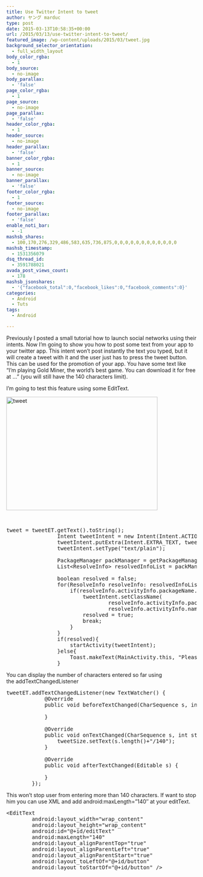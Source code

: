 ```yaml
---
title: Use Twitter Intent to tweet
author: ヤング marduc
type: post
date: 2015-03-13T10:58:35+00:00
url: /2015/03/13/use-twitter-intent-to-tweet/
featured_image: /wp-content/uploads/2015/03/tweet.jpg
background_selector_orientation:
  - full_width_layout
body_color_rgba:
  - 1
body_source:
  - no-image
body_parallax:
  - 'false'
page_color_rgba:
  - 1
page_source:
  - no-image
page_parallax:
  - 'false'
header_color_rgba:
  - 1
header_source:
  - no-image
header_parallax:
  - 'false'
banner_color_rgba:
  - 1
banner_source:
  - no-image
banner_parallax:
  - 'false'
footer_color_rgba:
  - 1
footer_source:
  - no-image
footer_parallax:
  - 'false'
enable_noti_bar:
  - -1
mashsb_shares:
  - 100,170,276,329,486,583,635,736,875,0,0,0,0,0,0,0,0,0,0,0,0
mashsb_timestamp:
  - 1531356079
dsq_thread_id:
  - 3591788021
avada_post_views_count:
  - 178
mashsb_jsonshares:
  - '{"facebook_total":0,"facebook_likes":0,"facebook_comments":0}'
categories:
  - Android
  - Tuts
tags:
  - Android

---
```

Previously I posted a small tutorial how to launch social networks using their intents. Now I&#8217;m going to show you how to post some text from your app to your twitter app. This intent <!--more-->won&#8217;t post instantly the text you typed, but it will create a tweet with it and the user just has to press the tweet button. This can be used for the promotion of your app. You have some text like &#8220;I&#8217;m playing Gold Miner, the world&#8217;s best game. You can download it for free at &#8230;&#8221; (you will still have the 140 characters limit).

I&#8217;m going to test this feature using some EditText.

[<img class="alignnone size-full wp-image-344" src="http://localhost/wp-content/uploads/2015/03/tweet.jpg" alt="tweet" width="400" height="300" />][1]

&nbsp;

<pre class="brush: java; title: ; notranslate" title="">tweet = tweetET.getText().toString();
                Intent tweetIntent = new Intent(Intent.ACTION_SEND);
                tweetIntent.putExtra(Intent.EXTRA_TEXT, tweet);
                tweetIntent.setType("text/plain");

                PackageManager packManager = getPackageManager();
                List&lt;ResolveInfo&gt; resolvedInfoList = packManager.queryIntentActivities(tweetIntent,  PackageManager.MATCH_DEFAULT_ONLY);

                boolean resolved = false;
                for(ResolveInfo resolveInfo: resolvedInfoList){
                    if(resolveInfo.activityInfo.packageName.startsWith("com.twitter.android")){
                        tweetIntent.setClassName(
                                resolveInfo.activityInfo.packageName,
                                resolveInfo.activityInfo.name );
                        resolved = true;
                        break;
                    }
                }
                if(resolved){
                    startActivity(tweetIntent);
                }else{
                    Toast.makeText(MainActivity.this, "Please install twitter app", Toast.LENGTH_LONG).show();
                }
</pre>

You can display the number of characters entered so far using the addTextChangedListener

<pre class="brush: java; title: ; notranslate" title="">tweetET.addTextChangedListener(new TextWatcher() {
            @Override
            public void beforeTextChanged(CharSequence s, int start, int count, int after) {

            }

            @Override
            public void onTextChanged(CharSequence s, int start, int before, int count) {
                tweetSize.setText(s.length()+"/140");
            }

            @Override
            public void afterTextChanged(Editable s) {

            }
        });
</pre>

This won&#8217;t stop user from entering more than 140 characters. If want to stop him you can use XML and add android:maxLength=&#8221;140&#8243; at your editText.

<pre class="brush: xml; title: ; notranslate" title="">&lt;EditText
        android:layout_width="wrap_content"
        android:layout_height="wrap_content"
        android:id="@+id/editText"
        android:maxLength="140"
        android:layout_alignParentTop="true"
        android:layout_alignParentLeft="true"
        android:layout_alignParentStart="true"
        android:layout_toLeftOf="@+id/button"
        android:layout_toStartOf="@+id/button" /&gt;
</pre>

 [1]: http://localhost/wp-content/uploads/2015/03/tweet.jpg